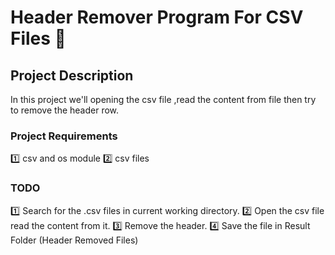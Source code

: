# Header Remover Program For CSV Files 📄

## Project Description
In this project we'll opening the csv file ,read the content from file then try to remove the
header row. 

### Project Requirements
1️⃣ csv and os module
2️⃣ csv files


### TODO
1️⃣ Search for the .csv files in current working directory.
2️⃣ Open the csv file read the content from it.
3️⃣ Remove the header.
4️⃣ Save the file in Result Folder (Header Removed Files)